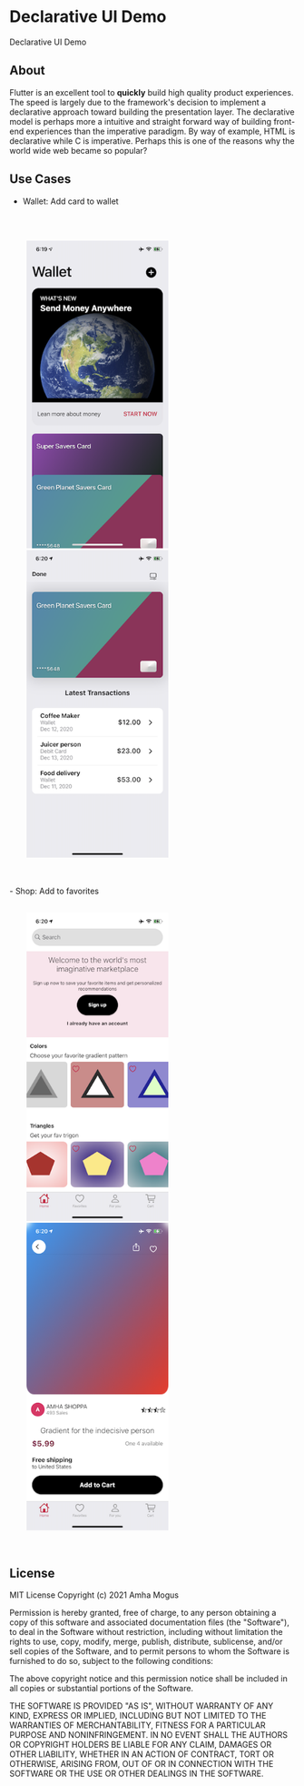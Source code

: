 # Declarative UI Demo

Declarative UI Demo

## About

Flutter is an excellent tool to __quickly__ build high quality product experiences. The speed is largely due to the framework\'s decision to implement a declarative approach toward building the presentation layer. The declarative model is perhaps more a intuitive and straight forward way of building front-end experiences than the imperative paradigm. By way of example, HTML is declarative while C is imperative. Perhaps this is one of the reasons why the world wide web became so popular?

## Use Cases 
- Wallet: Add card to wallet
<br />
 
<div display="flex" style="padding:30px;">
  <img src="/hype/wallet_home.png" width="250"/>
  &nbsp;
  <img src="/hype/card_details.png" width="250"/>
</div>

<br />
- Shop: Add to favorites

<div display="flex" style="padding:30px;">
  <img src="/hype/shop_home.png" width="250"/>
  &nbsp;
  <img src="/hype/product_details.png" width="250"/>
</div>


## License

MIT License Copyright (c) 2021 Amha Mogus

Permission is hereby granted, free of charge, to any person obtaining a copy of this software and associated documentation files (the "Software"), to deal in the Software without restriction, including without limitation the rights to use, copy, modify, merge, publish, distribute, sublicense, and/or sell copies of the Software, and to permit persons to whom the Software is furnished to do so, subject to the following conditions:

The above copyright notice and this permission notice shall be included in all copies or substantial portions of the Software.

THE SOFTWARE IS PROVIDED "AS IS", WITHOUT WARRANTY OF ANY KIND, EXPRESS OR IMPLIED, INCLUDING BUT NOT LIMITED TO THE WARRANTIES OF MERCHANTABILITY, FITNESS FOR A PARTICULAR PURPOSE AND NONINFRINGEMENT. IN NO EVENT SHALL THE AUTHORS OR COPYRIGHT HOLDERS BE LIABLE FOR ANY CLAIM, DAMAGES OR OTHER LIABILITY, WHETHER IN AN ACTION OF CONTRACT, TORT OR OTHERWISE, ARISING FROM, OUT OF OR IN CONNECTION WITH THE SOFTWARE OR THE USE OR OTHER DEALINGS IN THE SOFTWARE. 
